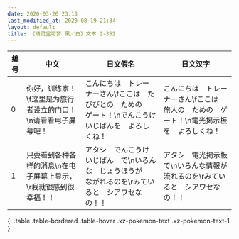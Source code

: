 ```yaml
---
date: 2020-03-26 23:13
last_modified_at: 2020-08-19 21:34
layout: default
title: 《精灵宝可梦 黑／白》文本 2-352
---
```

| 编号 | 中文 | 日文假名 | 日文汉字 |
| ---- | ---- | ---- | --- |
| 0 | 你好，训练家！\f这里是为旅行者设立的门口！\n请看看电子屏幕吧！ | こんにちは　トレーナーさん\fここは　たびびとの　ための　ゲート！\nでんこうけいじばんを　よろしくね！ | こんにちは　トレーナーさん\fここは　旅人の　ための　ゲート！\n電光掲示板を　よろしくね！ |
| 1 | 只要看到各种各样的消息\n在电子屏幕上显示，\r我就很感到很幸福！！ | アタシ　でんこうけいじばん　で\nいろんな　じょうほうが　ながれるのを\rみていると　シアワセなの！！ | アタシ　電光掲示板で\nいろんな情報が　流れるのを\rみていると　シアワセなの！！ |
{: .table .table-bordered .table-hover .xz-pokemon-text .xz-pokemon-text-1 }
